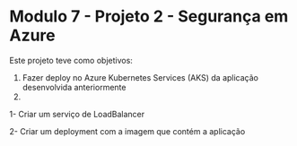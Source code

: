 # Modulo 7 - Projeto 2 - Segurança em Azure

Este projeto teve como objetivos:
1. Fazer deploy no Azure Kubernetes Services (AKS) da aplicação desenvolvida anteriormente
2. 


1- Criar um serviço de LoadBalancer

2- Criar um deployment com a imagem que contém a aplicação

